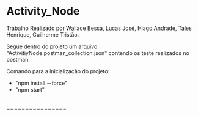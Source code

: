 # Activity_Node
Trabalho Realizado por Wallace Bessa, Lucas José, Hiago Andrade, Tales Henrique, Guilherme Tristão.

Segue dentro do projeto um arquivo "ActivitiyNode.postman_collection.json" contendo os teste realizados no postman.

Comando para a inicialização do projeto: 

- "npm install --force"
- "npm start"

## ---------------- ##
